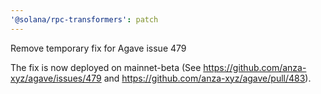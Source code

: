 ```yaml
---
'@solana/rpc-transformers': patch
---
```


Remove temporary fix for Agave issue 479

The fix is now deployed on mainnet-beta (See https://github.com/anza-xyz/agave/issues/479 and https://github.com/anza-xyz/agave/pull/483).
